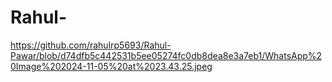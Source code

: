 # Rahul-

https://github.com/rahulrp5693/Rahul-Pawar/blob/d74dfb5c442531b5ee05274fc0db8dea8e3a7eb1/WhatsApp%20Image%202024-11-05%20at%2023.43.25.jpeg
